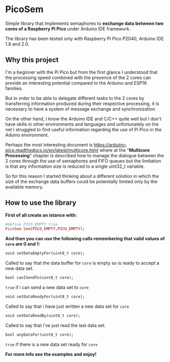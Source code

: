 # PicoSem
Simple library that implements semaphores to **exchange data between two cores of a Raspberry Pi Pico** under Arduino IDE framework.

The library has been tested only with Raspberry Pi Pico P2040,  Arduino IDE 1.8 and 2.0.

## **Why this project**
I'm a beginner with the Pi Pico but from the first glance I understood that the processing speed combined with the presence of the 2 cores can provide an interesting potential compared to the Arduino and ESP16 families.

But in order to be able to delegate different tasks to the 2 cores by transferring information produced during their respective processing, it is necessary to have a system of message exchange and synchronization.

On the other hand, I know the Arduino IDE and C/C++ quite well but I don't have skills in other environments and languages and unfortunately on the net I struggled to find useful information regarding the use of Pi Pico in the Aduino environment.

Perhaps the most interesting document is https://arduino-pico.readthedocs.io/en/latest/multicore.html where at the "**Multicore Processing**" chapter is described how to manage the dialogue between the 2 cores through the use of semaphores and FIFO queues but the limitation is that any information size is reduced to a single uint32_t variable.

So for this reason I started thinking about a different solution in which the size of the exchange data buffers could be potentially limited only by the available memory.

## **How to use the library**
**First of all create an istance with:**
```ruby
#define PICO_EMPTY true
PicoSem Sem(PICO_EMPTY,PICO_EMPTY);
```
**And then you can use the following calls remembering that valid values of `core` are 0 and 1:**
```ruby
void setDataEmptyFor(uint8_t core);
```
Called to say that the data buffer for `core` is empty so is ready to accept a new data set.
```ruby
bool canISendTo(uint8_t core);
```
`true` if i can send a new data set to `core`
```ruby
void setDataReadyFor(uint8_t core);
```
Called to say that i have just written a new data set for `core`
```ruby
void setDataReadBy(uint8_t core);
```
Called to say that i've just read the last data set.
```ruby
bool anyDataFor(uint8_t core);
```
`true` if there is a new data set ready for `core`

**For more info see the examples and enjoy!**
